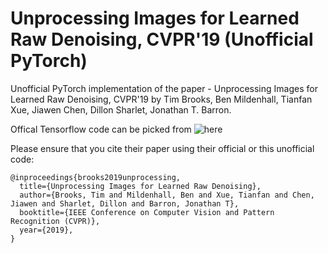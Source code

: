 # Unprocessing Images for Learned Raw Denoising, CVPR'19 (Unofficial PyTorch)
Unofficial PyTorch implementation of the paper - Unprocessing Images for Learned Raw Denoising, CVPR'19 by Tim Brooks, Ben Mildenhall, Tianfan Xue, Jiawen Chen, Dillon Sharlet, Jonathan T. Barron. 

Offical Tensorflow code can be picked from ![here](https://github.com/google-research/google-research/tree/master/unprocessing)

Please ensure that you cite their paper using their official or this unofficial code:
```
@inproceedings{brooks2019unprocessing,
  title={Unprocessing Images for Learned Raw Denoising},
  author={Brooks, Tim and Mildenhall, Ben and Xue, Tianfan and Chen, Jiawen and Sharlet, Dillon and Barron, Jonathan T},
  booktitle={IEEE Conference on Computer Vision and Pattern Recognition (CVPR)},
  year={2019},
}
```


